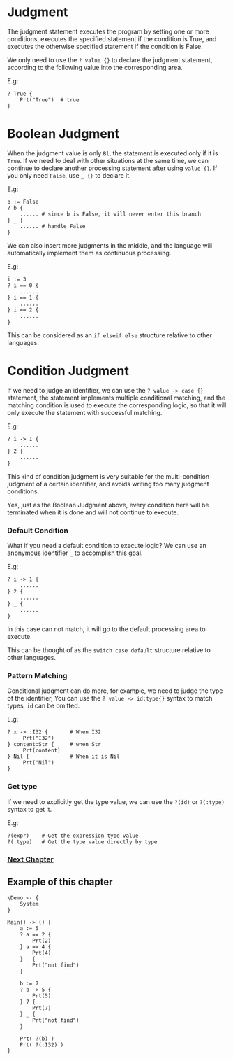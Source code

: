 # Judgment
The judgment statement executes the program by setting one or more conditions, executes the specified statement if the condition is True, and executes the otherwise specified statement if the condition is False.

We only need to use the `? value {}` to declare the judgment statement, according to the following value into the corresponding area.

E.g:
```
? True {
    Prt("True")  # true
}
```
# Boolean Judgment
When the judgment value is only `Bl`, the statement is executed only if it is `True`. 
If we need to deal with other situations at the same time, we can continue to declare another processing statement after using `value {}`.
If you only need `False`, use `_ {}` to declare it.

E.g:
```
b := False
? b {
    ...... # since b is False, it will never enter this branch
} _ {
    ...... # handle False
}
```

We can also insert more judgments in the middle, and the language will automatically implement them as continuous processing.

E.g:
```
i := 3
? i == 0 {
    ......
} i == 1 {
    ......
} i == 2 {
    ......
}
```

This can be considered as an `if elseif else` structure relative to other languages.
# Condition Judgment
If we need to judge an identifier, we can use the `? value -> case {}` statement, the statement implements multiple conditional matching, and the matching condition is used to execute the corresponding logic, so that it will only execute the statement with successful matching.

E.g:
```
? i -> 1 {
    ......
} 2 {
    ......
}
```
This kind of condition judgment is very suitable for the multi-condition judgment of a certain identifier, and avoids writing too many judgment conditions.

Yes, just as the Boolean Judgment above, every condition here will be terminated when it is done and will not continue to execute.

### Default Condition
What if you need a default condition to execute logic? We can use an anonymous identifier `_` to accomplish this goal.

E.g:
```
? i -> 1 {
    ......
} 2 {
    ......
} _ {
    ......
}
```
In this case can not match, it will go to the default processing area to execute.

This can be thought of as the `switch case default` structure relative to other languages.

### Pattern Matching
Conditional judgment can do more, for example, we need to judge the type of the identifier,
You can use the `? value -> id:type{}` syntax to match types, `id` can be omitted.

E.g:
```
? x -> :I32 {       # When I32
     Prt("I32")
} content:Str {     # when Str
     Prt(content)
} Nil {             # When it is Nil
     Prt("Nil")
}
```
### Get type
If we need to explicitly get the type value, we can use the `?(id)` or `?(:type)` syntax to get it.

E.g:
```
?(expr)    # Get the expression type value
?(:type)   # Get the type value directly by type
```
### [Next Chapter](loop.md)

## Example of this chapter
```
\Demo <- {
    System
}

Main() -> () {
    a := 5
    ? a == 2 { 
        Prt(2) 
    } a == 4 { 
        Prt(4) 
    } _ { 
        Prt("not find") 
    }

    b := 7
    ? b -> 5 { 
        Prt(5) 
    } 7 { 
        Prt(7) 
    } _ { 
        Prt("not find") 
    }

    Prt( ?(b) )
    Prt( ?(:I32) )
}
```
